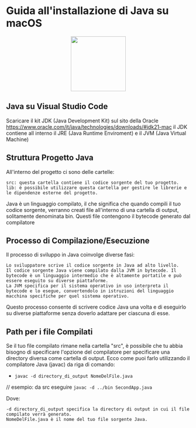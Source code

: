 # Guida all'installazione di Java su macOS

<p align="center">
<a href="https://angular.io/" target="_blank"><img src="https://www.vincenzoracca.com/images/java.png" height="150"></a>

## Java su Visual Studio Code

Scaricare il kit JDK (Java Development Kit) sul sito della Oracle https://www.oracle.com/it/java/technologies/downloads/#jdk21-mac
il JDK contiene all interno il JRE (Java Runtime Enviroment) e il JVM (Java Virtual Machine)

## Struttura Progetto Java

All'interno del progetto ci sono delle cartelle:

    src: questa cartella contiene il codice sorgente del tuo progetto.
    lib: è possibile utilizzare questa cartella per gestire le librerie e le dipendenze esterne del progetto.

Java è un linguaggio compilato, il che significa che quando compili il tuo codice sorgente, verranno creati file all'interno di una cartella di output, solitamente denominata bin. Questi file contengono il bytecode generato dal compilatore

## Processo di Compilazione/Esecuzione

Il processo di sviluppo in Java coinvolge diverse fasi:

    Lo sviluppatore scrive il codice sorgente in Java ad alto livello.
    Il codice sorgente Java viene compilato dalla JVM in bytecode. Il bytecode è un linguaggio intermedio che è altamente portatile e può essere eseguito su diverse piattaforme.
    La JVM specifica per il sistema operativo in uso interpreta il bytecode e lo esegue, convertendolo in istruzioni del linguaggio macchina specifiche per quel sistema operativo.

Questo processo consente di scrivere codice Java una volta e di eseguirlo su diverse piattaforme senza doverlo adattare per ciascuna di esse.


## Path per i file Compilati

Se il tuo file compilato rimane nella cartella "src", è possibile che tu abbia bisogno di specificare l'opzione del compilatore per specificare una directory diversa come cartella di output. Ecco come puoi farlo utilizzando il compilatore Java (javac) da riga di comando:


-   `javac -d directory_di_output NomeDelFile.java`

// esempio: da src eseguire `javac -d ../bin SecondApp.java`

Dove:

    -d directory_di_output specifica la directory di output in cui il file compilato verrà generato.
    NomeDelFile.java è il nome del tuo file sorgente Java.